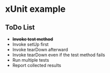 # xUnit example

## ToDo List

* **~~Invoke test method~~**
* Invoke setUp first
* Invoke tearDown afterward
* Invoke tearDown even if the test method fails
* Run multiple tests
* Report collected results
